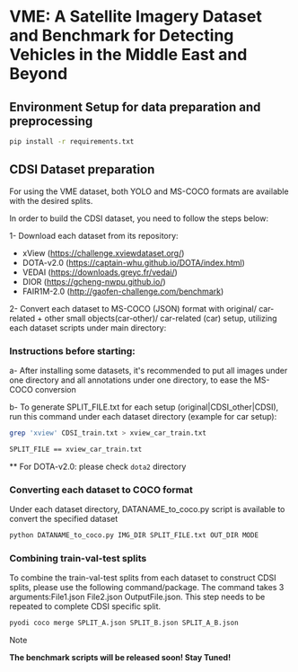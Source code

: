 # VME: A Satellite Imagery Dataset and Benchmark for Detecting Vehicles in the Middle East and Beyond


## Environment Setup for data preparation and preprocessing

```bash
pip install -r requirements.txt
```

## CDSI Dataset preparation
For using the VME dataset, both YOLO and MS-COCO formats are available with the desired splits.

In order to build the CDSI dataset, you need to follow the steps below:

1- Download each dataset from its repository:
- xView (https://challenge.xviewdataset.org/)
- DOTA-v2.0 (https://captain-whu.github.io/DOTA/index.html)
- VEDAI (https://downloads.greyc.fr/vedai/)
- DIOR (https://gcheng-nwpu.github.io/)
- FAIR1M-2.0 (http://gaofen-challenge.com/benchmark)

2- Convert each dataset to MS-COCO (JSON) format with original/ car-related + other small objects(car-other)/ car-related (car) setup, utilizing each dataset scripts under main directory:

### Instructions before starting:

a- After installing some datasets, it's recommended to put all images under one directory and all annotations under one directory, to ease the MS-COCO conversion

b- To generate SPLIT_FILE.txt for each setup (original|CDSI_other|CDSI), run this command under each dataset directory (example for car setup):

```bash
grep 'xview' CDSI_train.txt > xview_car_train.txt

SPLIT_FILE == xview_car_train.txt
```

** For DOTA-v2.0: please check ``dota2`` directory


### Converting each dataset to COCO format

Under each dataset directory, DATANAME_to_coco.py script is available to convert the specified dataset
```bash
python DATANAME_to_coco.py IMG_DIR SPLIT_FILE.txt OUT_DIR MODE
```

### Combining train-val-test splits

To combine the train-val-test splits from each dataset to construct CDSI splits, please use the following command/package. The command takes 3 arguments:File1.json File2.json OutputFile.json. This step needs to be repeated to complete CDSI specific split.
```bash
pyodi coco merge SPLIT_A.json SPLIT_B.json SPLIT_A_B.json
```

>[!NOTE]
__The benchmark scripts will be released soon! Stay Tuned!__
